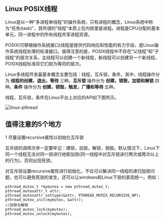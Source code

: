 ## Linux POSIX线程

Linux是以一种"多进程单线程"的操作系统，只有进程的概念，Linux系统中称为“任务(task)”，其所谓的”线程“本质上在内核里是进程。进程是CPU分配的基本单元，同一进程中的所有线程共享进程资源。

POSIX(可移植操作系统接口)线程是提供代码响应和性能的有力手段，是Linux操作系统线程处理的标准接口。值得注意的是，POSIX线程中不存在“父线程”和”子线程“的层次关系，主线程可以创建一个新线程，新线程可以创建另一个新线程，POSIX线程标准将它们视为等同的层次。

Linux多线程开发最基本概念主要包括：线程，互斥锁，条件。其中，线程操作分为 **线程的创建，退出，等待** 三种。**互斥锁** 操作分为 **创建，销毁，加锁和解锁** 四种。**条件** 操作分为 **创建，销毁，触发，广播和等待** 五种。

线程，互斥锁，条件在Linux平台上对应的API如下图所示。

![linux-pthread](http://on64c9tla.bkt.clouddn.com/Comput/linux_pthread_api.png)

## 值得注意的5个地方

1 尽量设置recursive属性以初始化互斥锁

互斥锁的调用次序一定要牢记：建锁，加锁，解锁，销毁。默认情况下，Linux下同一个线程无法对同一锁进行地柜加锁(同一线程中对互斥锁进行两次或两次以上的行为)，否则出现死锁。

对互斥锁设置recursive属性进行初始化，不仅可以解决同一线程的递归加锁问题，也可以避免死锁的发生，还可以让windows和Linux下锁的表现统一。例如：

```
pthread_mutex_t *mymutex = new pthread_mutex_t;
pthread_mutexattr_t attr;
pthread_mutexattr_settype(&attr, PTHREAD_MUTEX_RECURSIVE_NP);
pthread_mutex_init(mymutex, &attr);
//加锁与解锁
pthread_mutex_lock(mymutex);
pthread_mutex_unlock(mymutex);
```
